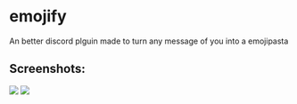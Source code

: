 # emojify
An better discord plguin made to turn any message of you into a emojipasta

## Screenshots:
![](https://i.imgur.com/kCZ3B1j.png)
![](https://i.imgur.com/vNKNbCn.png)